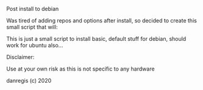 Post install to debian 

Was tired of adding repos and options after install, so decided to create this small script that will:

This is just a small script to install basic, default stuff for debian, should work for ubuntu also...

Disclaimer:

Use at your own risk as this is not specific to any hardware

danregis (c) 2020

